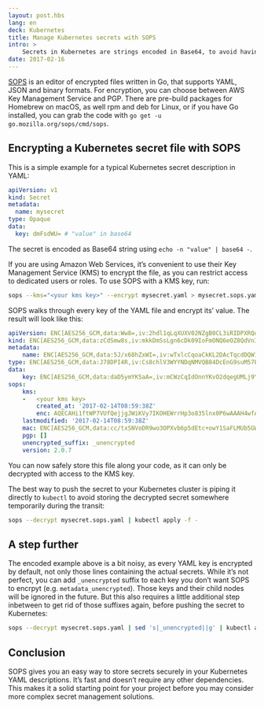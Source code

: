 ```yaml
---
layout: post.hbs
lang: en
deck: Kubernetes
title: Manage Kubernetes secrets with SOPS
intro: >
    Secrets in Kubernetes are strings encoded in Base64, to avoid having to escape special characters in YAML files, but Base64 is by no means a way to store them securely. While there are tools like [Hashicorp’s Vault](https://www.vaultproject.io/) to encrypt and decrypt secrets, they have a steep learning curve for beginners and can lead to unnecessary complexity, especially in the beginning of a project. An easy alternative to get started can be Mozilla’s CLI tool »SOPS«.
date: 2017-02-16
---
```


[SOPS](https://github.com/mozilla/sops) is an editor of encrypted files written in Go, that supports YAML, JSON and binary formats. For encryption, you can choose between AWS Key Management Service and PGP. There are pre-build packages for Homebrew on macOS, as well rpm and deb for Linux, or if you have Go installed, you can grab the code with `go get -u go.mozilla.org/sops/cmd/sops`.

## Encrypting a Kubernetes secret file with SOPS

This is a simple example for a typical Kubernetes secret description in YAML:

```yaml
apiVersion: v1
kind: Secret
metadata:
  name: mysecret
type: Opaque
data:
  key: dmFsdWU= # "value" in base64
```

The secret is encoded as Base64 string using `echo -n "value" | base64 -`.

If you are using Amazon Web Services, it’s convenient to use their Key Management Service (KMS) to encrypt the file, as you can restrict access to dedicated users or roles. To use SOPS with a KMS key, run:

```bash
sops --kms="<your kms key>" --encrypt mysecret.yaml > mysecret.sops.yaml
```

SOPS walks through every key of the YAML file and encrypt its’ value. The result will look like this:

```yaml
apiVersion: ENC[AES256_GCM,data:Ww8=,iv:2hdl1qLqXUXV02NZgB0CL3iRIDPXRQo3Rh2EFkIedEw=,tag:czTAZAliyC7wWdhzsl9zNA==,type:str]
kind: ENC[AES256_GCM,data:zCdSmw8s,iv:mkkDmSsLgn6cDk09IoFmONQ6eOZ8QdVnIrxOZeXHQU0=,tag:jFJfwDlby0sNBOkrnsxL5w==,type:str]
metadata:
    name: ENC[AES256_GCM,data:5J/x68hZxWI=,iv:wTxlcCqoaCkKL2DAcTqcdDQW169F6Z50JQh2tpBFT3Y=,tag:rnKR021UOAhqxCwmyK6cmA==,type:str]
type: ENC[AES256_GCM,data:J78DPI4R,iv:Cs8chlV3WYYNDqNMVQB84DcEnG9suM57EwWOp3q2U/E=,tag:uJTAO5weY3c41/ak7qN1uA==,type:str]
data:
    key: ENC[AES256_GCM,data:daD5ymYKSaA=,iv:mCWzCqIdOnnYKvO2dqegUMLj9Yk6JrzdxdLjrzQH8yI=,tag:/QUTfDskQyvOxsoW6kHuxQ==,type:str]
sops:
    kms:
    -   <your kms key>
        created_at: '2017-02-14T08:59:38Z'
        enc: AQECAHi1ftWP7VUfQejjgJWiKVy7IKOHEWrrHp3o835lnx0P6wAAAH4wfAYJKoZIhvcNAQcGoG8wbQIBADBoBgkqhkiG9w0BBwEwHgYJYIZIAWUDBAEuMBEEDHJnBcRg7mi9a2ElTgIBEIA7/FGNDVlnFN0A3D2HYPLVuB2+qMFuSCwbjYe8gIeWFYcH0p1DEqCqVv2KMV7hrBe0b8bl36849sE8oNw=
    lastmodified: '2017-02-14T08:59:38Z'
    mac: ENC[AES256_GCM,data:cc/txSNVoDR9wo3OPXvb6p5dEtc+owY1SaFLMUb5GW6Sgi5MJfX4HUPWT/Okc249WeYAC7iWctX6Nw66KwbAaJIBOF3EbWDizGRbYm/DWtmg1/W7uzzcMrTfUdZD1gNeVxrrYQv5xPJSFlSQPAFiUeCOQIfRHSswTE+Bbzb8Bw8=,iv:yXeBAzyn/TB2RN1vOh4nu0WYkdReyYDC/NmDST7WgB4=,tag:2FW8T8Qf9I24tFLmmGlD4A==,type:str]
    pgp: []
    unencrypted_suffix: _unencrypted
    version: 2.0.7
```

You can now safely store this file along your code, as it can only be decrypted with access to the KMS key.

The best way to push the secret to your Kubernetes cluster is piping it directly to `kubectl` to avoid storing the decrypted secret somewhere temporarily during the transit:

```bash
sops --decrypt mysecret.sops.yaml | kubectl apply -f -
```


## A step further

The encoded example above is a bit noisy, as every YAML key is encrypted by default, not only those lines containing the actual secrets. While it’s not perfect, you can add `_unencrypted` suffix to each key you don’t want SOPS to encrpyt (e.g. `metadata_unencrypted`). Those keys and their child nodes will be ignored in the future. But this also requires a little additional step inbetween to get rid of those suffixes again, before pushing the secret to Kubernetes:

```bash
sops --decrypt mysecret.sops.yaml | sed 's|_unencrypted||g' | kubectl apply -f -
```


## Conclusion

SOPS gives you an easy way to store secrets securely in your Kubernetes YAML descriptions. It’s fast and doesn’t require any other dependencies. This makes it a solid starting point for your project before you may consider more complex secret management solutions.
